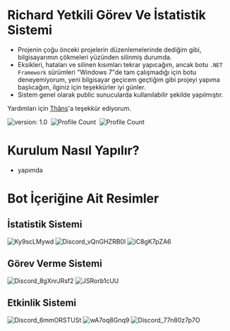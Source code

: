 # Richard Yetkili Görev Ve İstatistik Sistemi

- Projenin çoğu önceki projelerin düzenlemelerinde dediğim gibi, bilgisayarımın çökmeleri yüzünden silinmiş durumda.
- Eksikleri, hataları ve silinen kısımları tekrar yapıcağım, ancak botu `.NET Framework` sürümleri "Windows 7"de tam çalışmadığı için botu deneyemiyorum, yeni bilgisayar geçicem geçtiğim gibi projeyi yapıma başlıcağım, ilginiz için teşekkürler iyi günler.
- Sistem genel olarak public sunucularda kullanılabilir şekilde yapılmıştır.

Yardımları için [Thâns](https://github.com/ThansEX)'a teşekkür ediyorum.

![version: 1.0](https://img.shields.io/badge/Version-1.0-informational&color=yellow)&nbsp;
![Profile Count](https://komarev.com/ghpvc/?username=richardsistemler&color=blue)&nbsp;
![Profile Count](https://komarev.com/ghpvc/?username=richard-staff-stat&label=Project%20visits&color=blueviolet)&nbsp;


# Kurulum Nasıl Yapılır?
- yapımda
# Bot İçeriğine Ait Resimler

## İstatistik Sistemi
![Ky9scLMywd](https://user-images.githubusercontent.com/97298322/149819598-fc847ed9-e4a5-41b4-ac74-81260b471d1f.png)
![Discord_vQnGHZRB0l](https://user-images.githubusercontent.com/97298322/150180693-8b249a40-a85e-4ca0-8063-b2b0715f08e1.png)
![iC8gK7pZA6](https://user-images.githubusercontent.com/97298322/149819579-40a18333-5c0b-4b08-a312-1226abc4af40.png)

## Görev Verme Sistemi
![Discord_8gXnrJRsf2](https://user-images.githubusercontent.com/97298322/149823839-9e225b7e-aa3f-4129-a192-b3ff5b5d2414.png)
![JSRorb1cUU](https://user-images.githubusercontent.com/97298322/149824150-58da0126-2f4c-4306-896d-f65ebd8e28c3.png)

## Etkinlik Sistemi
![Discord_6mmORSTUSt](https://user-images.githubusercontent.com/97298322/149664775-f497b03f-59a2-49de-b2b8-b89f39b70bd9.png)
![wA7oq8Gnq9](https://user-images.githubusercontent.com/97298322/149818657-098b80a8-81bc-4855-a1b2-0af2b31cdb97.png)
![Discord_77n80z7p7O](https://user-images.githubusercontent.com/97298322/149665276-df3a4b49-a2dd-4c41-a644-52044d1b2897.png)
